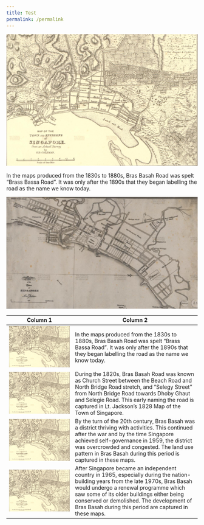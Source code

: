 ```yaml
---
title: Test
permalink: /permalink
---
```

![Alt text for image on Isomer site](/images/sample-bb-map-1830.png)

In the maps produced from the 1830s to 1880s, Bras Basah Road was spelt “Brass Bassa Road”. It was only after the 1890s that they began labelling the road as the name we know today.

![Alt text for image on Isomer site](/images/bb-sample-map-jackson.png)



| Column 1 | Column 2 | 
| -------- | -------- | 
| ![Alt text for image on Isomer site](/images/sample-bb-map-1830.png)| In the maps produced from the 1830s to 1880s, Bras Basah Road was spelt “Brass Bassa Road”. It was only after the 1890s that they began labelling the road as the name we know today.  | 
|![Alt text for image on Isomer site](/images/sample-bb-map-1830.png) | During the 1820s, Bras Basah Road was known as Church Street between the Beach Road and North Bridge Road stretch, and “Selegy Street” from North Bridge Road towards Dhoby Ghaut and Selegie Road. This early naming the road is captured in Lt. Jackson’s 1828 Map of the Town of Singapore. | 
| ![Alt text for image on Isomer site](/images/sample-bb-map-1830.png) | By the turn of the 20th century, Bras Basah was a district thriving with activities. This continued after the war and by the time Singapore achieved self-governance in 1959, the district was overcrowded and congested. The land use pattern in Bras Basah during this period is captured in these maps. | 
| ![Alt text for image on Isomer site](/images/sample-bb-map-1830.png) | After Singapore became an independent country in 1965, especially during the nation-building years from the late 1970s, Bras Basah would undergo a renewal programme which saw some of its older buildings either being conserved or demolished. The development of Bras Basah during this period are captured in these maps. |

